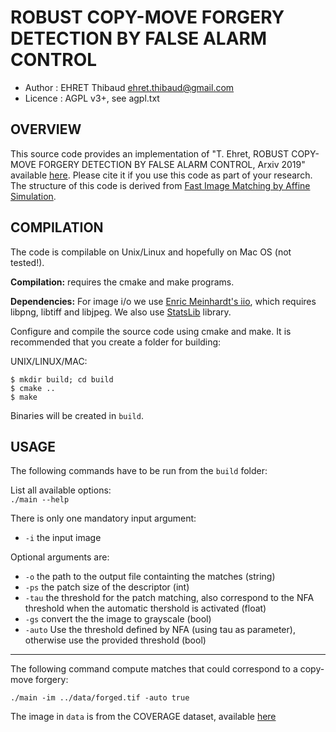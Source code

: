 ROBUST COPY-MOVE FORGERY DETECTION BY FALSE ALARM CONTROL
=========================================================

* Author    : EHRET Thibaud <ehret.thibaud@gmail.com>
* Licence   : AGPL v3+, see agpl.txt

OVERVIEW
--------

This source code provides an implementation of "T. Ehret, ROBUST COPY-MOVE FORGERY 
DETECTION BY FALSE ALARM CONTROL, Arxiv 2019" available [here](https://arxiv.org/pdf/1906.00649.pdf).
Please cite it if you use this code as part of your research.
The structure of this code is derived from 
[Fast Image Matching by Affine Simulation](https://github.com/rdguez-mariano/fast_imas_IPOL).

COMPILATION
-----------

The code is compilable on Unix/Linux and hopefully on Mac OS (not tested!). 

**Compilation:** requires the cmake and make programs.

**Dependencies:** 
For image i/o we use [Enric Meinhardt's iio](https://github.com/mnhrdt/iio),
which requires libpng, libtiff and libjpeg.
We also use [StatsLib](https://www.kthohr.com/statslib.html) library.
 
Configure and compile the source code using cmake and make.  It is recommended
that you create a folder for building:

UNIX/LINUX/MAC:
```
$ mkdir build; cd build
$ cmake ..
$ make
```

Binaries will be created in `build`.

USAGE
-----

The following commands have to be run from the `build` folder:

List all available options:</br>
```./main --help```

There is only one mandatory input argument:
* `-i` the input image

Optional arguments are:
* `-o` the path to the output file containting the matches (string)
* `-ps` the patch size of the descriptor (int)
* `-tau` the threshold for the patch matching, also correspond to the NFA threshold when the automatic thershold is activated (float)
* `-gs` convert the the image to grayscale (bool)
* `-auto` Use the threshold defined by NFA (using tau as parameter), otherwise use the provided threshold (bool)

-----

The following command compute matches that could correspond to a copy-move forgery:

```./main -im ../data/forged.tif -auto true```

The image in `data` is from the COVERAGE dataset, available [here](https://github.com/wenbihan/coverage)
